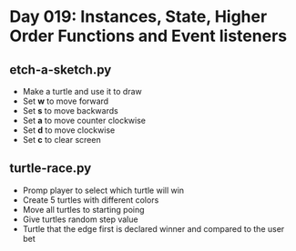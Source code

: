 # Day 019: Instances, State, Higher Order Functions and Event listeners

## etch-a-sketch.py
- Make a turtle and use it to draw
- Set **w** to move forward
- Set **s** to move backwards
- Set **a** to move counter clockwise
- Set **d** to move clockwise
- Set **c** to clear screen


## turtle-race.py
- Promp player to select which turtle will win
- Create 5 turtles with different colors
- Move all turtles to starting poing
- Give turtles random step value
- Turtle that the edge first is declared winner and compared to the user bet
